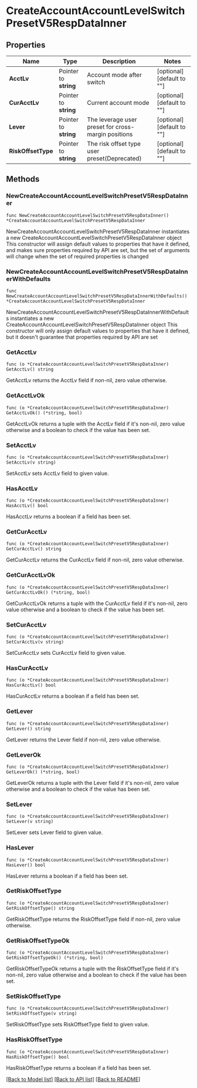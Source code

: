 # CreateAccountAccountLevelSwitchPresetV5RespDataInner

## Properties

Name | Type | Description | Notes
------------ | ------------- | ------------- | -------------
**AcctLv** | Pointer to **string** | Account mode after switch | [optional] [default to ""]
**CurAcctLv** | Pointer to **string** | Current account mode | [optional] [default to ""]
**Lever** | Pointer to **string** | The leverage user preset for cross-margin positions | [optional] [default to ""]
**RiskOffsetType** | Pointer to **string** | The risk offset type user preset(Deprecated) | [optional] [default to ""]

## Methods

### NewCreateAccountAccountLevelSwitchPresetV5RespDataInner

`func NewCreateAccountAccountLevelSwitchPresetV5RespDataInner() *CreateAccountAccountLevelSwitchPresetV5RespDataInner`

NewCreateAccountAccountLevelSwitchPresetV5RespDataInner instantiates a new CreateAccountAccountLevelSwitchPresetV5RespDataInner object
This constructor will assign default values to properties that have it defined,
and makes sure properties required by API are set, but the set of arguments
will change when the set of required properties is changed

### NewCreateAccountAccountLevelSwitchPresetV5RespDataInnerWithDefaults

`func NewCreateAccountAccountLevelSwitchPresetV5RespDataInnerWithDefaults() *CreateAccountAccountLevelSwitchPresetV5RespDataInner`

NewCreateAccountAccountLevelSwitchPresetV5RespDataInnerWithDefaults instantiates a new CreateAccountAccountLevelSwitchPresetV5RespDataInner object
This constructor will only assign default values to properties that have it defined,
but it doesn't guarantee that properties required by API are set

### GetAcctLv

`func (o *CreateAccountAccountLevelSwitchPresetV5RespDataInner) GetAcctLv() string`

GetAcctLv returns the AcctLv field if non-nil, zero value otherwise.

### GetAcctLvOk

`func (o *CreateAccountAccountLevelSwitchPresetV5RespDataInner) GetAcctLvOk() (*string, bool)`

GetAcctLvOk returns a tuple with the AcctLv field if it's non-nil, zero value otherwise
and a boolean to check if the value has been set.

### SetAcctLv

`func (o *CreateAccountAccountLevelSwitchPresetV5RespDataInner) SetAcctLv(v string)`

SetAcctLv sets AcctLv field to given value.

### HasAcctLv

`func (o *CreateAccountAccountLevelSwitchPresetV5RespDataInner) HasAcctLv() bool`

HasAcctLv returns a boolean if a field has been set.

### GetCurAcctLv

`func (o *CreateAccountAccountLevelSwitchPresetV5RespDataInner) GetCurAcctLv() string`

GetCurAcctLv returns the CurAcctLv field if non-nil, zero value otherwise.

### GetCurAcctLvOk

`func (o *CreateAccountAccountLevelSwitchPresetV5RespDataInner) GetCurAcctLvOk() (*string, bool)`

GetCurAcctLvOk returns a tuple with the CurAcctLv field if it's non-nil, zero value otherwise
and a boolean to check if the value has been set.

### SetCurAcctLv

`func (o *CreateAccountAccountLevelSwitchPresetV5RespDataInner) SetCurAcctLv(v string)`

SetCurAcctLv sets CurAcctLv field to given value.

### HasCurAcctLv

`func (o *CreateAccountAccountLevelSwitchPresetV5RespDataInner) HasCurAcctLv() bool`

HasCurAcctLv returns a boolean if a field has been set.

### GetLever

`func (o *CreateAccountAccountLevelSwitchPresetV5RespDataInner) GetLever() string`

GetLever returns the Lever field if non-nil, zero value otherwise.

### GetLeverOk

`func (o *CreateAccountAccountLevelSwitchPresetV5RespDataInner) GetLeverOk() (*string, bool)`

GetLeverOk returns a tuple with the Lever field if it's non-nil, zero value otherwise
and a boolean to check if the value has been set.

### SetLever

`func (o *CreateAccountAccountLevelSwitchPresetV5RespDataInner) SetLever(v string)`

SetLever sets Lever field to given value.

### HasLever

`func (o *CreateAccountAccountLevelSwitchPresetV5RespDataInner) HasLever() bool`

HasLever returns a boolean if a field has been set.

### GetRiskOffsetType

`func (o *CreateAccountAccountLevelSwitchPresetV5RespDataInner) GetRiskOffsetType() string`

GetRiskOffsetType returns the RiskOffsetType field if non-nil, zero value otherwise.

### GetRiskOffsetTypeOk

`func (o *CreateAccountAccountLevelSwitchPresetV5RespDataInner) GetRiskOffsetTypeOk() (*string, bool)`

GetRiskOffsetTypeOk returns a tuple with the RiskOffsetType field if it's non-nil, zero value otherwise
and a boolean to check if the value has been set.

### SetRiskOffsetType

`func (o *CreateAccountAccountLevelSwitchPresetV5RespDataInner) SetRiskOffsetType(v string)`

SetRiskOffsetType sets RiskOffsetType field to given value.

### HasRiskOffsetType

`func (o *CreateAccountAccountLevelSwitchPresetV5RespDataInner) HasRiskOffsetType() bool`

HasRiskOffsetType returns a boolean if a field has been set.


[[Back to Model list]](../README.md#documentation-for-models) [[Back to API list]](../README.md#documentation-for-api-endpoints) [[Back to README]](../README.md)


